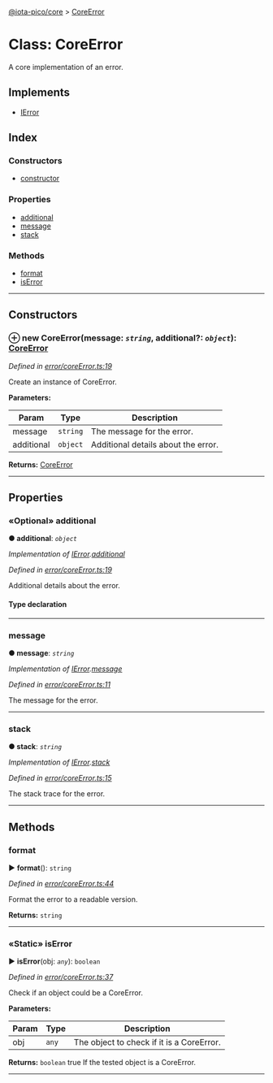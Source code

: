 [@iota-pico/core](../README.md) > [CoreError](../classes/coreerror.md)



# Class: CoreError


A core implementation of an error.

## Implements

* [IError](../interfaces/ierror.md)

## Index

### Constructors

* [constructor](coreerror.md#constructor)


### Properties

* [additional](coreerror.md#additional)
* [message](coreerror.md#message)
* [stack](coreerror.md#stack)


### Methods

* [format](coreerror.md#format)
* [isError](coreerror.md#iserror)



---
## Constructors
<a id="constructor"></a>


### ⊕ **new CoreError**(message: *`string`*, additional?: *`object`*): [CoreError](coreerror.md)


*Defined in [error/coreError.ts:19](https://github.com/iotaeco/iota-pico-core/blob/9e91e5f/src/error/coreError.ts#L19)*



Create an instance of CoreError.


**Parameters:**

| Param | Type | Description |
| ------ | ------ | ------ |
| message | `string`   |  The message for the error. |
| additional | `object`   |  Additional details about the error. |





**Returns:** [CoreError](coreerror.md)

---


## Properties
<a id="additional"></a>

### «Optional» additional

**●  additional**:  *`object`* 

*Implementation of [IError](../interfaces/ierror.md).[additional](../interfaces/ierror.md#additional)*

*Defined in [error/coreError.ts:19](https://github.com/iotaeco/iota-pico-core/blob/9e91e5f/src/error/coreError.ts#L19)*



Additional details about the error.

#### Type declaration


[id: `string`]: `any`






___

<a id="message"></a>

###  message

**●  message**:  *`string`* 

*Implementation of [IError](../interfaces/ierror.md).[message](../interfaces/ierror.md#message)*

*Defined in [error/coreError.ts:11](https://github.com/iotaeco/iota-pico-core/blob/9e91e5f/src/error/coreError.ts#L11)*



The message for the error.




___

<a id="stack"></a>

###  stack

**●  stack**:  *`string`* 

*Implementation of [IError](../interfaces/ierror.md).[stack](../interfaces/ierror.md#stack)*

*Defined in [error/coreError.ts:15](https://github.com/iotaeco/iota-pico-core/blob/9e91e5f/src/error/coreError.ts#L15)*



The stack trace for the error.




___


## Methods
<a id="format"></a>

###  format

► **format**(): `string`



*Defined in [error/coreError.ts:44](https://github.com/iotaeco/iota-pico-core/blob/9e91e5f/src/error/coreError.ts#L44)*



Format the error to a readable version.




**Returns:** `string`





___

<a id="iserror"></a>

### «Static» isError

► **isError**(obj: *`any`*): `boolean`



*Defined in [error/coreError.ts:37](https://github.com/iotaeco/iota-pico-core/blob/9e91e5f/src/error/coreError.ts#L37)*



Check if an object could be a CoreError.


**Parameters:**

| Param | Type | Description |
| ------ | ------ | ------ |
| obj | `any`   |  The object to check if it is a CoreError. |





**Returns:** `boolean`
true If the tested object is a CoreError.






___


